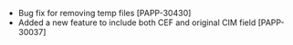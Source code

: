 * Bug fix for removing temp files [PAPP-30430]
* Added a new feature to include both CEF and original CIM field [PAPP-30037]